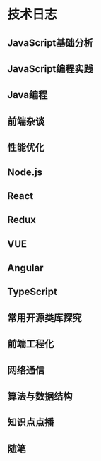 # 技术日志
## JavaScript基础分析
## JavaScript编程实践
## Java编程
## 前端杂谈
## 性能优化
## Node.js
## React
## Redux
## VUE
## Angular
## TypeScript
## 常用开源类库探究
## 前端工程化
## 网络通信
## 算法与数据结构
## 知识点点播
## 随笔
